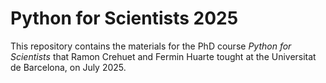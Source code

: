 # Python for Scientists 2025
This repository contains the materials for the PhD course _Python for Scientists_ that Ramon Crehuet and Fermin Huarte tought at the Universitat de Barcelona, on July 2025.
